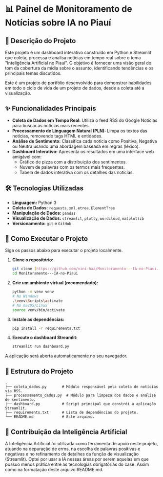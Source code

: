 # 📊 Painel de Monitoramento de Notícias sobre IA no Piauí

## 📖 Descrição do Projeto

Este projeto é um dashboard interativo construído em Python e Streamlit que coleta, processa e analisa notícias em tempo real sobre o tema "Inteligência Artificial no Piauí". O objetivo é fornecer uma visão geral do tom da cobertura da mídia sobre o assunto, identificando tendências e os principais temas discutidos.

Este é um projeto de portfólio desenvolvido para demonstrar habilidades em todo o ciclo de vida de um projeto de dados, desde a coleta até a visualização.

## ✨ Funcionalidades Principais

- **Coleta de Dados em Tempo Real:** Utiliza o feed RSS do Google Notícias para buscar as notícias mais recentes.
- **Processamento de Linguagem Natural (PLN):** Limpa os textos das notícias, removendo tags HTML e entidades.
- **Análise de Sentimento:** Classifica cada notícia como Positiva, Negativa ou Neutra usando uma abordagem baseada em regras (léxico).
- **Dashboard Interativo:** Apresenta os resultados em uma interface web amigável com:
  - Gráfico de pizza com a distribuição dos sentimentos.
  - Nuvem de palavras com os termos mais frequentes.
  - Tabela de dados interativa com os detalhes das notícias.

## 🛠️ Tecnologias Utilizadas

- **Linguagem:** Python 3
- **Coleta de Dados:** `requests`, `xml.etree.ElementTree`
- **Manipulação de Dados:** `pandas`
- **Visualização de Dados:** `streamlit`, `plotly`, `wordcloud`, `matplotlib`
- **Versionamento:** `git` e `GitHub`

## 🚀 Como Executar o Projeto

Siga os passos abaixo para executar o projeto localmente.

1.  **Clone o repositório:**
    ```bash
    git clone [https://github.com/vini-haa/Monitoramento---IA-no-Piaui.git](https://github.com/vini-haa/Monitoramento---IA-no-Piaui.git)
    cd Monitoramento---IA-no-Piaui
    ```

2.  **Crie um ambiente virtual (recomendado):**
    ```bash
    python -m venv venv
    # No Windows
    .\venv\Scripts\activate
    # No macOS/Linux
    source venv/bin/activate
    ```

3.  **Instale as dependências:**
    ```bash
    pip install -r requirements.txt
    ```

4.  **Execute o dashboard Streamlit:**
    ```bash
    streamlit run dashboard.py
    ```

A aplicação será aberta automaticamente no seu navegador.

## 📁 Estrutura do Projeto

```
.
├── coleta_dados.py       # Módulo responsável pela coleta de notícias via RSS.
├── processamento_dados.py  # Módulo para limpeza dos dados e análise de sentimento.
├── dashboard.py          # Script principal que constrói a aplicação Streamlit.
├── requirements.txt      # Lista de dependências do projeto.
└── README.md             # Este arquivo.
```

## 🤖 Contribuição da Inteligência Artificial

A Inteligência Artificial foi utilizada como ferramenta de apoio neste projeto, atuando na depuração de erros, na escolha de palavras positivas e negativas e no refinamento de detalhes da função de visualização (Streamlit). 
Optei por usar a IA nessas áreas por serem aquelas em que possuo menos prática entre as tecnologias obrigatórias do case.
Assim como na formatação deste arquivo README.md.